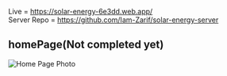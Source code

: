 Live = https://solar-energy-6e3dd.web.app/ <br/>
Server Repo = https://github.com/Iam-Zarif/solar-energy-server <br/>

## homePage(Not completed yet)
<img src ="https://i.ibb.co/1z9CcfR/newHome.jpg" alt="Home Page Photo"  />
